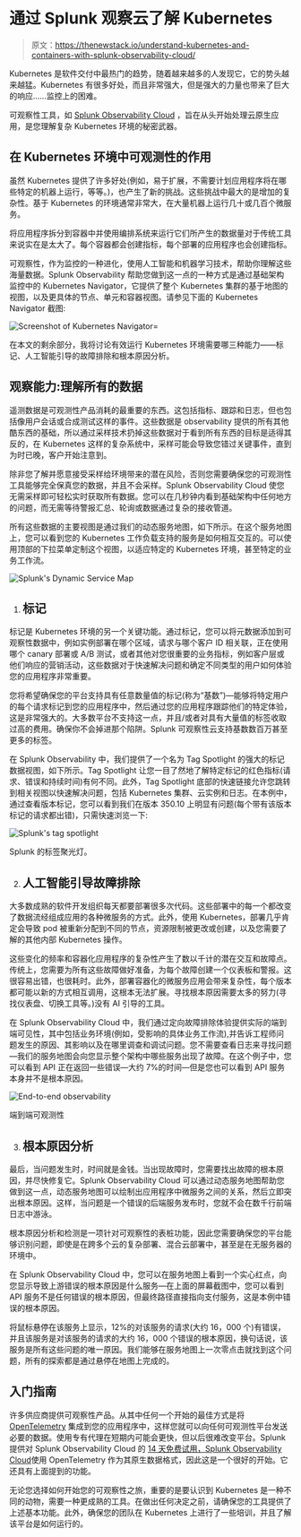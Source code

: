 # 通过 Splunk 观察云了解 Kubernetes

> 原文：<https://thenewstack.io/understand-kubernetes-and-containers-with-splunk-observability-cloud/>

Kubernetes 是软件交付中最热门的趋势，随着越来越多的人发现它，它的势头越来越猛。Kubernetes 有很多好处，而且非常强大，但是强大的力量也带来了巨大的响应……监控上的困难。

可观察性工具，如 [Splunk Observability Cloud](https://www.splunk.com/en_us/products/observability.html?utm_content=inline-mention) ，旨在从头开始处理云原生应用，是您理解复杂 Kubernetes 环境的秘密武器。

## 在 Kubernetes 环境中可观测性的作用

虽然 Kubernetes 提供了许多好处(例如，易于扩展，不需要计划应用程序将在哪些特定的机器上运行，等等。)，也产生了新的挑战。这些挑战中最大的是增加的复杂性。基于 Kubernetes 的环境通常非常大，在大量机器上运行几十或几百个微服务。

将应用程序拆分到容器中并使用编排系统来运行它们所产生的数据量对于传统工具来说实在是太大了。每个容器都会创建指标，每个部署的应用程序也会创建指标。

可观察性，作为监控的一种进化，使用人工智能和机器学习技术，帮助你理解这些海量数据。Splunk Observability 帮助您做到这一点的一种方式是通过基础架构监控中的 Kubernetes Navigator，它提供了整个 Kubernetes 集群的基于地图的视图，以及更具体的节点、单元和容器视图。请参见下面的 Kubernetes Navigator 截图:

![Screenshot of Kubernetes Navigator=](img/4a6a652f997467f5902db30c8f5c22c6.png)

在本文的剩余部分，我将讨论有效运行 Kubernetes 环境需要哪三种能力——标记、人工智能引导的故障排除和根本原因分析。

## 观察能力:理解所有的数据

遥测数据是可观测性产品消耗的最重要的东西。这包括指标、跟踪和日志，但也包括像用户会话或合成测试这样的事件。这些数据是 observability 提供的所有其他酷东西的基础，所以通过采样技术扔掉这些数据对于看到所有东西的目标是适得其反的，在 Kubernetes 这样的复杂系统中，采样可能会导致您错过关键事件，直到为时已晚，客户开始注意到。

除非您了解并愿意接受采样给环境带来的潜在风险，否则您需要确保您的可观测性工具能够完全保真您的数据，并且不会采样。Splunk Observability Cloud 使您无需采样即可轻松实时获取所有数据。您可以在几秒钟内看到基础架构中任何地方的问题，而无需等待警报汇总、轮询或数据通过复杂的接收管道。

所有这些数据的主要视图是通过我们的动态服务地图，如下所示。在这个服务地图上，您可以看到您的 Kubernetes 工作负载支持的服务是如何相互交互的。可以使用顶部的下拉菜单定制这个视图，以适应特定的 Kubernetes 环境，甚至特定的业务工作流。

![Splunk's Dynamic Service Map](img/5014cf2c5b7b7b418c7b12a2f333ffb6.png)

1.  ## 标记

标记是 Kubernetes 环境的另一个关键功能。通过标记，您可以将元数据添加到可观察性数据中，例如实例部署在哪个区域，请求与哪个客户 ID 相关联，正在使用哪个 canary 部署或 A/B 测试，或者其他对您很重要的业务指标，例如客户层或他们响应的营销活动，这些数据对于快速解决问题和确定不同类型的用户如何体验您的应用程序非常重要。

您将希望确保您的平台支持具有任意数量值的标记(称为“基数”)—能够将特定用户的每个请求标记到您的应用程序中，然后通过您的应用程序跟踪他们的特定体验，这是非常强大的。大多数平台不支持这一点，并且/或者对具有大量值的标签收取过高的费用。确保你不会掉进那个陷阱。Splunk 可观察性云支持基数数百万甚至更多的标签。

在 Splunk Observability 中，我们提供了一个名为 Tag Spotlight 的强大的标记数据视图，如下所示。Tag Spotlight 让您一目了然地了解特定标记的红色指标(请求、错误和持续时间)有何不同。此外，Tag Spotlight 底部的快速链接允许您跳转到相关视图以快速解决问题，包括 Kubernetes 集群、云实例和日志。在本例中，通过查看版本标记，您可以看到我们在版本 350.10 上明显有问题(每个带有该版本标记的请求都出错)，只需快速浏览一下:

![Splunk's tag spotlight](img/43c915f15b07848c1744ab4cb6b5871a.png)

Splunk 的标签聚光灯。

2.  ## 人工智能引导故障排除

大多数成熟的软件开发组织每天都要部署很多次代码。这些部署中的每一个都改变了数据流经组成应用的各种微服务的方式。此外，使用 Kubernetes，部署几乎肯定会导致 pod 被重新分配到不同的节点，资源限制被更改或创建，以及您需要了解的其他内部 Kubernetes 操作。

这些变化的频率和容器化应用程序的复杂性产生了数以千计的潜在交互和故障点。传统上，您需要为所有这些故障做好准备，为每个故障创建一个仪表板和警报。这很容易出错，也很耗时。此外，部署容器化的微服务应用会带来复杂性，每个版本都可能以新的方式相互调用，这根本无法扩展。寻找根本原因需要太多的努力(寻找仪表盘、切换工具等。)没有 AI 引导的工具。

在 Splunk Observability Cloud 中，我们通过定向故障排除体验提供实际的端到端可见性，其中包括业务环境(例如，受影响的具体业务工作流),并告诉工程师问题发生的原因、其影响以及在哪里调查和调试问题。您不需要查看日志来寻找问题—我们的服务地图会向您显示整个架构中哪些服务出现了故障。在这个例子中，您可以看到 API 正在返回一些错误—大约 7%的时间—但是您也可以看到 API 服务本身并不是根本原因。

![End-to-end observability](img/81a20d20631508c80ce05ce315fe54fb.png)

端到端可观测性

3.  ## 根本原因分析

最后，当问题发生时，时间就是金钱。当出现故障时，您需要找出故障的根本原因，并尽快修复它。Splunk Observability Cloud 可以通过动态服务地图帮助您做到这一点，动态服务地图可以绘制出应用程序中微服务之间的关系，然后立即突出根本原因。这样，当问题是一个错误的后端服务发布时，您就不会在数千行前端日志中游泳。

根本原因分析和检测是一项针对可观察性的表桩功能，因此您需要确保您的平台能够识别问题，即使是在跨多个云的复杂部署、混合云部署中，甚至是在无服务器的环境中。

在 Splunk Observability Cloud 中，您可以在服务地图上看到一个实心红点，向您显示导致上游错误的根本原因是什么服务—在上面的屏幕截图中，您可以看到 API 服务不是任何错误的根本原因，但最终路径直接指向支付服务，这是本例中错误的根本原因。

将鼠标悬停在该服务上显示，12%的对该服务的请求(大约 16，000 个)有错误，并且该服务是对该服务的请求的大约 16，000 个错误的根本原因，换句话说，该服务是所有这些问题的唯一原因。我们能够在服务地图上一次零点击就找到这个问题，所有的探索都是通过悬停在地图上完成的。

## 入门指南

许多供应商提供可观察性产品。从其中任何一个开始的最佳方式是将 [OpenTelemetry](https://streaklinks.com/BPUrDlxgYHHVmA2SzQF8fHbM/https%3A%2F%2Fopentelemetry.io) 集成到您的应用程序中，这样您就可以向任何可观测性平台发送必要的数据。使用专有代理在短期内可能会更快，但以后很难改变平台。Splunk 提供对 Splunk Observability Cloud 的 [14 天免费试用，Splunk Observability Cloud](https://streaklinks.com/BPUrDltpaX2rMXK-MQE9XUtR/https%3A%2F%2Fsplunk.com%2Fo11y-trial)使用 OpenTelemetry 作为其原生数据格式，因此这是一个很好的开始。它还具有上面提到的功能。

无论您选择如何开始您的可观察性之旅，重要的是要认识到 Kubernetes 是一种不同的动物，需要一种更成熟的工具。在做出任何决定之前，请确保您的工具提供了上述基本功能。此外，确保您的团队在 Kubernetes 上进行了一些培训，并且了解该平台是如何运行的。

<svg xmlns:xlink="http://www.w3.org/1999/xlink" viewBox="0 0 68 31" version="1.1"><title>Group</title> <desc>Created with Sketch.</desc></svg>